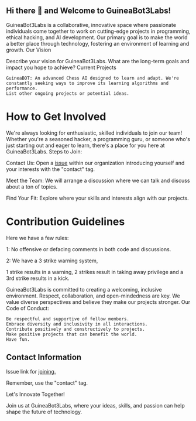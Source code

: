 ## Hi there 👋 and Welcome to GuineaBot3Labs!

GuineaBot3Labs is a collaborative, innovative space where passionate individuals come together to work on cutting-edge projects in programming, ethical hacking, and AI development. Our primary goal is to make the world a better place through technology, fostering an environment of learning and growth.
Our Vision

Describe your vision for GuineaBot3Labs. What are the long-term goals and impact you hope to achieve?
Current Projects

    GuineaBOT: An advanced Chess AI designed to learn and adapt. We're constantly seeking ways to improve its learning algorithms and performance.
    List other ongoing projects or potential ideas.

# How to Get Involved

We're always looking for enthusiastic, skilled individuals to join our team! Whether you're a seasoned hacker, a programming guru, or someone who's just starting out and eager to learn, there's a place for you here at GuineaBot3Labs.
Steps to Join:

Contact Us: Open a [issue][issue-link] within our organization introducing yourself and your interests with the "contact" tag.

Meet the Team: We will arrange a discussion where we can talk and discuss about a ton of topics.

Find Your Fit: Explore where your skills and interests align with our projects.

# Contribution Guidelines

Here we have a few rules:

1: No offensive or defacing comments in both code and discussions.

2: We have a 3 strike warning system, 

1 strike results in a warning, 2 strikes result in taking away privilege and a 3rd strike results in a kick.

GuineaBot3Labs is committed to creating a welcoming, inclusive environment. Respect, collaboration, and open-mindedness are key. We value diverse perspectives and believe they make our projects stronger.
Our Code of Conduct:

    Be respectful and supportive of fellow members.
    Embrace diversity and inclusivity in all interactions.
    Contribute positively and constructively to projects.
    Make positive projects that can benefit the world.
    Have fun.

## Contact Information

Issue link for [joining.][issue-link]

Remember, use the "contact" tag.

Let's Innovate Together!

Join us at GuineaBot3Labs, where your ideas, skills, and passion can help shape the future of technology.


[issue-link]: https://github.com/GuineaBot3Labs/join/issues/new

